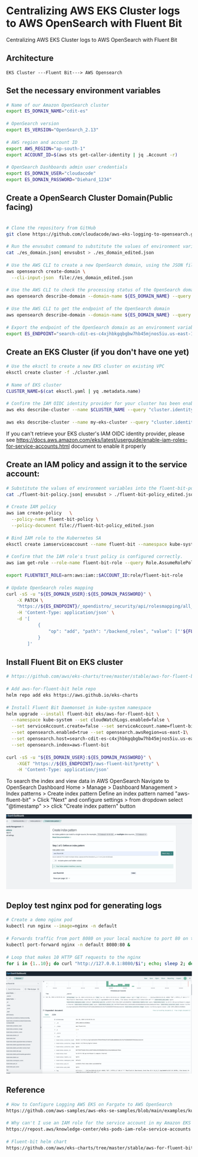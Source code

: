 # Centralizing AWS EKS Cluster logs to AWS OpenSearch with Fluent Bit
Centralizing AWS EKS Cluster logs to AWS OpenSearch with Fluent Bit

## Architecture
```
EKS Cluster ---Fluent Bit---> AWS Opensearch
```

## Set the necessary environment variables
```bash
# Name of our Amazon OpenSearch cluster
export ES_DOMAIN_NAME="cdit-es"

# OpenSearch version
export ES_VERSION="OpenSearch_2.13"

# AWS region and account ID
export AWS_REGION="ap-south-1"
export ACCOUNT_ID=$(aws sts get-caller-identity | jq .Account -r)

# OpenSearch Dashboards admin user credentials
export ES_DOMAIN_USER="cloudacode"
export ES_DOMAIN_PASSWORD="Diehard_1234"
```

## Create a OpenSearch Cluster Domain(Public facing)
```bash

# Clone the repository from GitHub
git clone https://github.com/cloudacode/aws-eks-logging-to-opensearch.git

# Run the envsubst command to substitute the values of environment variables into the es_domain.json file, and output the result to a new file es_domain_edited.json
cat ./es_domain.json| envsubst > ./es_domain_edited.json

# Use the AWS CLI to create a new OpenSearch domain, using the JSON file we just created as input
aws opensearch create-domain \
  --cli-input-json  file://es_domain_edited.json

# Use the AWS CLI to check the processing status of the OpenSearch domain
aws opensearch describe-domain --domain-name ${ES_DOMAIN_NAME} --query 'DomainStatus.Processing'

# Use the AWS CLI to get the endpoint of the OpenSearch domain
aws opensearch describe-domain --domain-name ${ES_DOMAIN_NAME} --query 'DomainStatus.Endpoint'

# Export the endpoint of the OpenSearch domain as an environment variable
export ES_ENDPOINT="search-cdit-es-c4xjhbkgqbgbw7hb45mjnos5iu.us-east-1.es.amazonaws.com"```
```

## Create an EKS Cluster (if you don't have one yet)

```bash
# Use the eksctl to create a new EKS cluster on existing VPC
eksctl create cluster -f ./cluster.yaml

# Name of EKS cluster
CLUSTER_NAME=$(cat eksctl.yaml | yq .metadata.name)

# Confirm the IAM OIDC identity provider for your cluster has been enabled
aws eks describe-cluster --name $CLUSTER_NAME --query "cluster.identity.oidc.issuer" --output text

aws eks describe-cluster --name my-eks-cluster --query "cluster.identity.oidc.issuer" --output text
```
If you can't retrieve your EKS cluster's IAM OIDC identity provider, please see https://docs.aws.amazon.com/eks/latest/userguide/enable-iam-roles-for-service-accounts.html document to enable it properly

## Create an IAM policy and assign it to the service account:

```bash
# Substitute the values of environment variables into the fluent-bit-policy.json file, and output the result to a new file fluent-bit-policy_edited.json
cat ./fluent-bit-policy.json| envsubst > ./fluent-bit-policy_edited.json

# Create IAM policy
aws iam create-policy   \
  --policy-name fluent-bit-policy \
  --policy-document file://fluent-bit-policy_edited.json

# Bind IAM role to the Kubernetes SA
eksctl create iamserviceaccount --name fluent-bit --namespace kube-system --cluster $CLUSTER_NAME --role-name fluent-bit-role --attach-policy-arn arn:aws:iam::$ACCOUNT_ID:policy/fluent-bit-policy --approve

# Confirm that the IAM role's trust policy is configured correctly.
aws iam get-role --role-name fluent-bit-role --query Role.AssumeRolePolicyDocument

export FLUENTBIT_ROLE=arn:aws:iam::$ACCOUNT_ID:role/fluent-bit-role

# Update OpenSearch roles mapping
curl -sS -u "${ES_DOMAIN_USER}:${ES_DOMAIN_PASSWORD}" \
    -X PATCH \
    "https://${ES_ENDPOINT}/_opendistro/_security/api/rolesmapping/all_access?pretty" \
    -H 'Content-Type: application/json' \
    -d '[
            {
                "op": "add", "path": "/backend_roles", "value": ["'${FLUENTBIT_ROLE}'"]
            }
        ]'

```

## Install Fluent Bit on EKS cluster
```bash
# https://github.com/aws/eks-charts/tree/master/stable/aws-for-fluent-bit

# Add aws-for-fluent-bit helm repo
helm repo add eks https://aws.github.io/eks-charts

# Install Fluent Bit Daemonset in kube-system namespace
helm upgrade --install fluent-bit eks/aws-for-fluent-bit \
  --namespace kube-system --set cloudWatchLogs.enabled=false \
  --set serviceAccount.create=false --set serviceAccount.name=fluent-bit \
  --set opensearch.enabled=true --set opensearch.awsRegion=us-east-1\
  --set opensearch.host=search-cdit-es-c4xjhbkgqbgbw7hb45mjnos5iu.us-east-1.es.amazonaws.com \
  --set opensearch.index=aws-fluent-bit

curl -sS -u "${ES_DOMAIN_USER}:${ES_DOMAIN_PASSWORD}" \
    -XGET "https://${ES_ENDPOINT}/aws-fluent-bit?pretty" \
    -H 'Content-Type: application/json'

```
To search the index and view data in AWS OpenSearch
Navigate to OpenSearch Dashboard Home > Manage > Dashboard Management > Index patterns > Create index pattern
Define an index pattern named "aws-fluent-bit" > Click "Next" and configure settings > from dropdown select "@timestamp" >> click "Create index pattern" button

![create-index-pattern](./create-index-pattern.png)


## Deploy test nginx pod for generating logs

```bash
# Create a demo nginx pod
kubectl run nginx --image=nginx -n default

# Forwards traffic from port 8080 on your local machine to port 80 on the nginx pod
kubectl port-forward nginx -n default 8080:80 &

# Loop that makes 10 HTTP GET requests to the nginx
for i in {1..10}; do curl "http://127.0.0.1:8080/$i"; echo; sleep 2; done
```

![log-dashboard](./opensearch-discover-dashboard.png)

## Reference

```bash
# How to Configure Logging AWS EKS on Fargate to AWS OpenSearch
https://github.com/aws-samples/aws-eks-se-samples/blob/main/examples/kubernetes/how-to-logging-eks-fargate-opensearch/readme.md

# Why can't I use an IAM role for the service account in my Amazon EKS pod?
https://repost.aws/knowledge-center/eks-pods-iam-role-service-accounts

# Fluent-bit helm chart
https://github.com/aws/eks-charts/tree/master/stable/aws-for-fluent-bit
```
